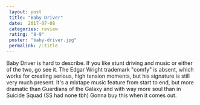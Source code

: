 ```yaml
---
 layout: post
 title: "Baby Driver"
 date:  2017-07-08
 categories: review
 rating: "8-9"
 poster: "baby-driver.jpg"
 permalink: /:title
---
```



Baby Driver is hard to describe. If you like stunt driving and music or either of the two, go see it. The Edgar Wright trademark "comfy" is absent, which works for creating serious, high tension moments, but his signature is still very much present. It's a mixtape music feature from start to end, but more dramatic than Guardians of the Galaxy and with way more soul than in Suicide Squad (SS had none tbh) Gonna buy this when it comes out.